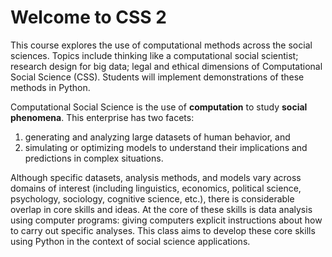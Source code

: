 # Welcome to CSS 2

This course explores the use of computational methods across the social sciences. Topics include thinking like a computational social scientist; research design for big data; legal and ethical dimensions of Computational Social Science (CSS). Students will implement demonstrations of these methods in Python. 

Computational Social Science is the use of **computation** to study **social phenomena**.
This enterprise has two facets:  
1) generating and analyzing large datasets of human behavior, and
2) simulating or optimizing models to understand their implications and predictions in complex situations.

Although specific datasets, analysis methods, and models vary across domains of interest (including linguistics, economics, political science, psychology, sociology, cognitive science, etc.), there is considerable overlap in core skills and ideas.  At the core of these skills is data analysis using computer programs: giving computers explicit instructions about how to carry out specific analyses.  This class aims to develop these core skills using Python in the context of social science applications. 

